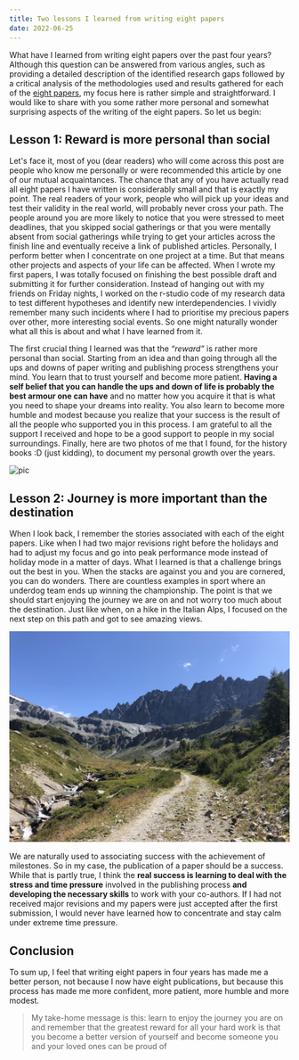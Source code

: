 ```yaml
---
title: Two lessons I learned from writing eight papers
date: 2022-06-25
---
```

What have I learned from writing eight papers over the past four years? Although this question can be answered from various angles, such as providing a detailed description of the identified research gaps followed by a critical analysis of the methodologies used and results gathered for each of the [eight papers](https://scholar.google.com/citations?user=XRylvckAAAAJ&hl=en&authuser=2), my focus here is rather simple and straightforward. I would like to share with you some rather more personal and somewhat surprising aspects of the writing of the eight papers. So let us begin:

## Lesson 1: Reward is more personal than social

Let's face it, most of you (dear readers) who will come across this post are people who know me personally or were recommended this article by one of our mutual acquaintances. The chance that any of you have actually read all eight papers I have written is considerably small and that is exactly my point. The real readers of your work, people who will pick up your ideas and test their validity in the real world, will probably never cross your path. The people around you are more likely to notice that you were stressed to meet deadlines, that you skipped social gatherings or that you were mentally absent from social gatherings while trying to get your articles across the finish line and eventually receive a link of published articles. Personally, I perform better when I concentrate on one project at a time. But that means other projects and aspects of your life can be affected. When I wrote my first papers, I was totally focused on finishing the best possible draft and submitting it for further consideration. Instead of hanging out with my friends on Friday nights, I worked on the r-studio code of my research data to test different hypotheses and identify new interdependencies. I vividly remember many such incidents where I had to prioritise my precious papers over other, more interesting social events.  So one might naturally wonder what all this is about and what I have learned from it.

The first crucial thing I learned was that the *“reward”* is rather more personal than social. Starting from an idea and than going through all the ups and downs of paper writing and publishing process strengthens your mind. You learn that to trust yourself and become more patient. **Having a self belief that you can handle the ups and down of life is probably the best armour one can have** and no matter how you acquire it that is what you need to shape your dreams into reality. You also learn to become more humble and modest because you realize that your success is the result of all the people who supported you in this process. I am grateful to all the support I received and hope to be a good support to people in my social surroundings. Finally, here are two photos of me that I found, for the history books :D (just kidding), to document my personal growth over the years.

![pic](fp2.png)

## Lesson 2: Journey is more important than the destination

When I look back, I remember the stories associated with each of the eight papers. Like when I had two major revisions right before the holidays and had to adjust my focus and go into peak performance mode instead of holiday mode in a matter of days. What I learned is that a challenge brings out the best in you. When the stacks are against you and you are cornered, you can do wonders. There are countless examples in sport where an underdog team ends up winning the championship. The point is that we should start enjoying the journey we are on and not worry too much about the destination. Just like when, on a hike in the Italian Alps, I focused on the next step on this path and got to see amazing views.

![pic](fp1.jpg)

We are naturally used to associating success with the achievement of milestones. So in my case, the publication of a paper should be a success. While that is partly true, I think the **real success is learning to deal with the stress and time pressure** involved in the publishing process **and developing the necessary skills** to work with your co-authors. If I had not received major revisions and my papers were just accepted after the first submission, I would never have learned how to concentrate and stay calm under extreme time pressure.

## Conclusion

To sum up, I feel that writing eight papers in four years has made me a better person, not because I now have eight publications, but because this process has made me more confident, more patient, more humble and more modest. 
> My take-home message is this: learn to enjoy the journey you are on and remember that the greatest reward for all your hard work is that you become a better version of yourself and become someone you and your loved ones can be proud of

